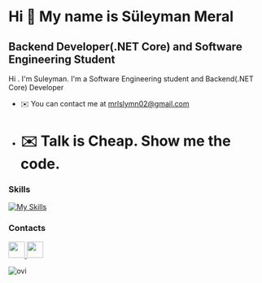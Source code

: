 Hi 👋 My name is Süleyman Meral
===============================

Backend Developer(.NET Core) and Software Engineering Student
-----------------

Hi . I'm Suleyman. I'm a Software Engineering student and Backend(.NET Core) Developer


*   ✉️  You can contact me at [mrlslymn02@gmail.com](mailto:mrlslymn02@gmail.com)


*   # ✉️  Talk is Cheap. Show me the code.
  
  


### Skills 
[![My Skills](https://skillicons.dev/icons?i=cs,dotnet,git,postman,bootstrap,docker)](https://skillicons.dev)

        
### Contacts                 
   <p align="left"> <a href="https://www.github.com/suleymannmeral" target="_blank" rel="noreferrer"> <picture> <source media="(prefers-color-scheme: dark)" srcset="https://raw.githubusercontent.com/danielcranney/readme-generator/main/public/icons/socials/github-dark.svg" /> <source media="(prefers-color-scheme: light)" srcset="https://raw.githubusercontent.com/danielcranney/readme-generator/main/public/icons/socials/github.svg" /> <img src="https://raw.githubusercontent.com/danielcranney/readme-generator/main/public/icons/socials/github.svg" width="32" height="32" /> </picture> </a> <a href="https://www.linkedin.com/in/süleyman-meral-87241124a/" target="_blank" rel="noreferrer"> <picture> <source media="(prefers-color-scheme: dark)" srcset="https://raw.githubusercontent.com/danielcranney/readme-generator/main/public/icons/socials/linkedin-dark.svg" /> <source media="(prefers-color-scheme: light)" srcset="https://raw.githubusercontent.com/danielcranney/readme-generator/main/public/icons/socials/linkedin.svg" /> <img src="https://raw.githubusercontent.com/danielcranney/readme-generator/main/public/icons/socials/linkedin.svg" width="32" height="32" /> </picture> </a></p>



<img src="https://github-readme-stats.vercel.app/api/top-langs?username=suleymannmeral&show_icons=true&locale=en&layout=compact&theme=chartreuse-dark" alt="ovi" />

<div>


###
###


